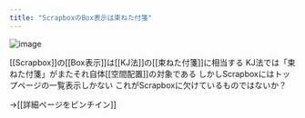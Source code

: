 ```yaml
---
title: "ScrapboxのBox表示は束ねた付箋"
---
```


![image](https://gyazo.com/85e7f6afbe84a6eaf8f62310191fe6ef/thumb/1000)

[[Scrapbox]]の[[Box表示]]は[[KJ法]]の[[束ねた付箋]]に相当する
KJ法では「束ねた付箋」がまたそれ自体[[空間配置]]の対象である
しかしScrapboxにはトップページの一覧表示しかない
これがScrapboxに欠けているものではないか？

→[[詳細ページをピンチイン]]

